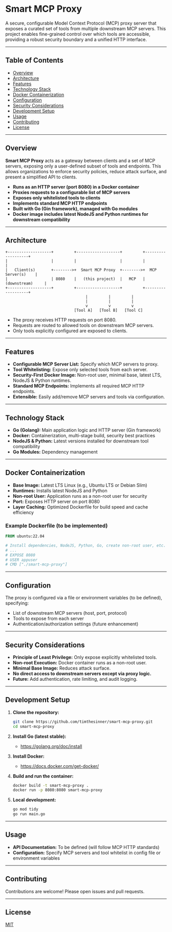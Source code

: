 # Smart MCP Proxy

A secure, configurable Model Context Protocol (MCP) proxy server that exposes a curated set of tools from multiple downstream MCP servers. This project enables fine-grained control over which tools are accessible, providing a robust security boundary and a unified HTTP interface.

---

## Table of Contents

- [Overview](#overview)
- [Architecture](#architecture)
- [Features](#features)
- [Technology Stack](#technology-stack)
- [Docker Containerization](#docker-containerization)
- [Configuration](#configuration)
- [Security Considerations](#security-considerations)
- [Development Setup](#development-setup)
- [Usage](#usage)
- [Contributing](#contributing)
- [License](#license)

---

## Overview

**Smart MCP Proxy** acts as a gateway between clients and a set of MCP servers, exposing only a user-defined subset of tools and endpoints. This allows organizations to enforce security policies, reduce attack surface, and present a simplified API to clients.

- **Runs as an HTTP server (port 8080) in a Docker container**
- **Proxies requests to a configurable list of MCP servers**
- **Exposes only whitelisted tools to clients**
- **Implements standard MCP HTTP endpoints**
- **Built with Go (Gin framework), managed with Go modules**
- **Docker image includes latest NodeJS and Python runtimes for downstream compatibility**

---

## Architecture

```
+-------------------+         +-------------------+         +-------------------+
|                   |         |                   |         |                   |
|   Client(s)       +-------->+  Smart MCP Proxy  +-------->+  MCP Server(s)    |
|                   | 8080    |   (this project)  |   MCP   |  (downstream)     |
+-------------------+         +-------------------+         +-------------------+
                                   |         |         |
                                   |         |         |
                                   v         v         v
                              [Tool A]   [Tool B]   [Tool C]
```

- The proxy receives HTTP requests on port 8080.
- Requests are routed to allowed tools on downstream MCP servers.
- Only tools explicitly configured are exposed to clients.

---

## Features

- **Configurable MCP Server List:** Specify which MCP servers to proxy.
- **Tool Whitelisting:** Expose only selected tools from each server.
- **Security-First Docker Image:** Non-root user, minimal base, latest LTS, NodeJS & Python runtimes.
- **Standard MCP Endpoints:** Implements all required MCP HTTP endpoints.
- **Extensible:** Easily add/remove MCP servers and tools via configuration.

---

## Technology Stack

- **Go (Golang):** Main application logic and HTTP server (Gin framework)
- **Docker:** Containerization, multi-stage build, security best practices
- **NodeJS & Python:** Latest versions installed for downstream tool compatibility
- **Go Modules:** Dependency management

---

## Docker Containerization

- **Base Image:** Latest LTS Linux (e.g., Ubuntu LTS or Debian Slim)
- **Runtimes:** Installs latest NodeJS and Python
- **Non-root User:** Application runs as a non-root user for security
- **Port:** Exposes HTTP server on port 8080
- **Layer Caching:** Optimized Dockerfile for build speed and cache efficiency

### Example Dockerfile (to be implemented)

```dockerfile
FROM ubuntu:22.04

# Install dependencies, NodeJS, Python, Go, create non-root user, etc.
# ...
# EXPOSE 8080
# USER appuser
# CMD ["./smart-mcp-proxy"]
```

---

## Configuration

The proxy is configured via a file or environment variables (to be defined), specifying:

- List of downstream MCP servers (host, port, protocol)
- Tools to expose from each server
- Authentication/authorization settings (future enhancement)

---

## Security Considerations

- **Principle of Least Privilege:** Only expose explicitly whitelisted tools.
- **Non-root Execution:** Docker container runs as a non-root user.
- **Minimal Base Image:** Reduces attack surface.
- **No direct access to downstream servers except via proxy logic.**
- **Future:** Add authentication, rate limiting, and audit logging.

---

## Development Setup

1. **Clone the repository:**
   ```sh
   git clone https://github.com/timthesinner/smart-mcp-proxy.git
   cd smart-mcp-proxy
   ```

2. **Install Go (latest stable):**
   - https://golang.org/doc/install

3. **Install Docker:**
   - https://docs.docker.com/get-docker/

4. **Build and run the container:**
   ```sh
   docker build -t smart-mcp-proxy .
   docker run -p 8080:8080 smart-mcp-proxy
   ```

5. **Local development:**
   ```sh
   go mod tidy
   go run main.go
   ```

---

## Usage

- **API Documentation:** To be defined (will follow MCP HTTP standards)
- **Configuration:** Specify MCP servers and tool whitelist in config file or environment variables

---

## Contributing

Contributions are welcome! Please open issues and pull requests.

---

## License

[MIT](LICENSE)